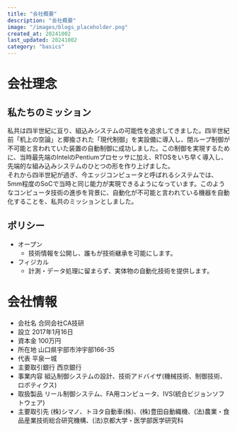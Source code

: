 ```yaml
---
title: "会社概要"
description: "会社概要"
image: "/images/blogs_placeholder.png"
created_at: 20241002
last_updated: 20241002
category: "basics"
---
```


# 会社理念

## 私たちのミッション

私共は四半世紀に亘り、組込みシステムの可能性を追求してきました。四半世紀前「机上の空論」と揶揄された「現代制御」を実設備に導入し、閉ループ制御が不可能と言われていた装置の自動制御に成功しました。この制御を実現するために、当時最先端のIntelのPentiumプロセッサに加え、RTOSをいち早く導入し、先端的な組み込みシステムのひとつの形を作り上げました。  
それから四半世紀が過ぎ、今エッジコンピュータと呼ばれるシステムでは、5mm程度のSoCで当時と同じ能力が実現できるようになっています。このようなコンピュータ技術の進歩を背景に、自動化が不可能と言われている機器を自動化することを、私共のミッションとしました。

## ポリシー

- オープン
  - 技術情報を公開し、誰もが技術継承を可能にします。
- フィジカル
  - 計測・データ処理に留まらず、実体物の自動化技術を提供します。

# 会社情報

- 会社名 合同会社CA技研
- 設立 2017年1月16日
- 資本金 100万円
- 所在地 山口県宇部市沖宇部166-35
- 代表 平泉一城
- 主要取引銀行 西京銀行
- 事業内容 組込制御システムの設計、技術アドバイザ(機械技術、制御技術、ロボティクス)
- 取扱製品 リール制御システム、FA用コンピュータ、IVS(統合ビジョンソフトウェア)
- 主要取引先 (株)シマノ、トヨタ自動車(株)、(株)豊田自動織機、(法)農業・食品産業技術総合研究機構、(法)京都大学・医学部医学研究科
